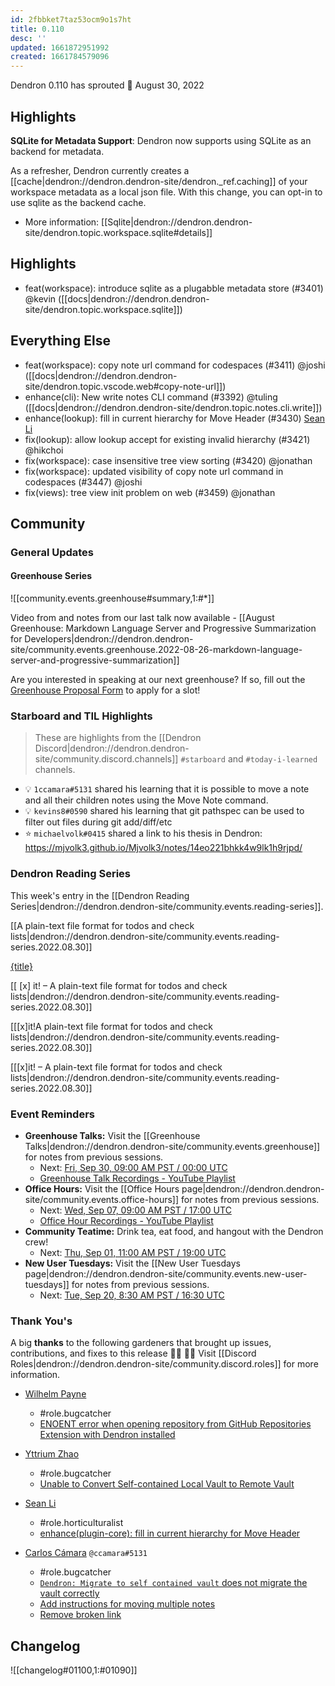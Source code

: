 ```yaml
---
id: 2fbbket7taz53ocm9o1s7ht
title: 0.110
desc: ''
updated: 1661872951992
created: 1661784579096
---
```


Dendron 0.110 has sprouted  🌱
August 30, 2022


## Highlights

**SQLite for Metadata Support**: Dendron now supports using SQLite as an backend for metadata.

As a refresher, Dendron currently creates a [[cache|dendron://dendron.dendron-site/dendron._ref.caching]] of your workspace metadata as a local json file. With this change, you can opt-in to use sqlite as the backend cache.

- More information: [[Sqlite|dendron://dendron.dendron-site/dendron.topic.workspace.sqlite#details]]

## Highlights

- feat(workspace): introduce sqlite as a plugabble metadata store (#3401) @kevin ([[docs|dendron://dendron.dendron-site/dendron.topic.workspace.sqlite]])

## Everything Else

- feat(workspace): copy note url command for codespaces (#3411) @joshi ([[docs|dendron://dendron.dendron-site/dendron.topic.vscode.web#copy-note-url]])
- enhance(cli): New write notes CLI command (#3392) @tuling ([[docs|dendron://dendron.dendron-site/dendron.topic.notes.cli.write]])
- enhance(lookup): fill in current hierarchy for Move Header (#3430) [Sean Li](https://github.com/saifahn)
- fix(lookup): allow lookup accept for existing invalid hierarchy (#3421) @hikchoi
- fix(workspace): case insensitive tree view sorting (#3420) @jonathan
- fix(workspace): updated visibility of copy note url command in codespaces (#3447) @joshi
- fix(views): tree view init problem on web (#3459) @jonathan


## Community

### General Updates

#### Greenhouse Series

![[community.events.greenhouse#summary,1:#*]]

Video from and notes from our last talk now available - [[August Greenhouse: Markdown Language Server and Progressive Summarization for Developers|dendron://dendron.dendron-site/community.events.greenhouse.2022-08-26-markdown-language-server-and-progressive-summarization]]

Are you interested in speaking at our next greenhouse? If so, fill out the [Greenhouse Proposal Form](https://airtable.com/shrHMMl1NwefpM689?prefill_SurveyName=GreenhouseProposal&hide_SurveyName=true) to apply for a slot!


### Starboard and TIL Highlights

> These are highlights from the [[Dendron Discord|dendron://dendron.dendron-site/community.discord.channels]] `#starboard` and `#today-i-learned` channels.

- 💡 `1ccamara#5131` shared his learning that it is possible to move a note and all their children notes using the Move Note command. 
- 💡 `kevins8#0590` shared his learning that git pathspec can be used to filter out files during git add/diff/etc
- ⭐ `michaelvolk#0415` shared a link to his thesis in Dendron: https://mjvolk3.github.io/Mjvolk3/notes/14eo221bhkk4w9lk1h9rjpd/


### Dendron Reading Series

This week's entry in the [[Dendron Reading Series|dendron://dendron.dendron-site/community.events.reading-series]].

[[A plain-text file format for todos and check lists|dendron://dendron.dendron-site/community.events.reading-series.2022.08.30]]

<a href=“{url}”> {title} </a>

[[ \[x] it! – A plain-text file format for todos and check lists|dendron://dendron.dendron-site/community.events.reading-series.2022.08.30]] 

\[\[\[x]it!A plain-text file format for todos and check lists|dendron://dendron.dendron-site/community.events.reading-series.2022.08.30]]

[[\[x]it! – A plain-text file format for todos and check lists|dendron://dendron.dendron-site/community.events.reading-series.2022.08.30]]
### Event Reminders

- **Greenhouse Talks:** Visit the [[Greenhouse Talks|dendron://dendron.dendron-site/community.events.greenhouse]] for notes from previous sessions.
    - Next: [Fri, Sep 30, 09:00 AM PST / 00:00 UTC](https://link.dendron.so/luma)
    - [Greenhouse Talk Recordings - YouTube Playlist](https://link.dendron.so/greenhouse)
- **Office Hours:** Visit the [[Office Hours page|dendron://dendron.dendron-site/community.events.office-hours]] for notes from previous sessions.
    - Next: [Wed, Sep 07, 09:00 AM PST / 17:00 UTC](https://link.dendron.so/luma)
    - [Office Hour Recordings - YouTube Playlist](https://link.dendron.so/6yPa)
- **Community Teatime:** Drink tea, eat food, and hangout with the Dendron crew!
    - Next: [Thu, Sep 01, 11:00 AM PST / 19:00 UTC](https://link.dendron.so/luma)
- **New User Tuesdays:** Visit the [[New User Tuesdays page|dendron://dendron.dendron-site/community.events.new-user-tuesdays]] for notes from previous sessions.
    - Next: [Tue, Sep 20, 8:30 AM PST / 16:30 UTC](https://link.dendron.so/luma)


### Thank You's

A big **thanks** to the following gardeners that brought up issues, contributions, and fixes to this release :man_farmer: :woman_farmer: 
Visit [[Discord Roles|dendron://dendron.dendron-site/community.discord.roles]] for more information.

- [Wilhelm Payne](https://github.com/wbpayne22902)
  - #role.bugcatcher
  - [ENOENT error when opening repository from GitHub Repositories Extension with Dendron installed](https://github.com/dendronhq/dendron/issues/3449)
  
- [Yttrium Zhao](https://github.com/Alecton4)
  - #role.bugcatcher
  - [Unable to Convert Self-contained Local Vault to Remote Vault](https://github.com/dendronhq/dendron/issues/3463)

- [Sean Li](https://github.com/saifahn)
  - #role.horticulturalist
  - [enhance(plugin-core): fill in current hierarchy for Move Header](https://github.com/dendronhq/dendron/pull/3430)

- [Carlos Cámara](https://github.com/ccamara) `@ccamara#5131`
  - #role.bugcatcher
  - [`Dendron: Migrate to self contained vault` does not migrate the vault correctly](https://github.com/dendronhq/dendron/issues/3466)
  - [Add instructions for moving multiple notes](https://github.com/dendronhq/dendron-site/pull/629)
  - [Remove broken link](https://github.com/dendronhq/dendron-site/pull/630)

## Changelog
![[changelog#01100,1:#01090]]
